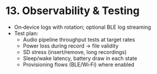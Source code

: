 # 13. Observability & Testing

- On‑device logs with rotation; optional BLE log streaming
- Test plan:
  - Audio pipeline throughput tests at target rates
  - Power loss during record → file validity
  - SD stress (insert/remove, long recordings)
  - Sleep/wake latency, battery draw in each state
  - Provisioning flows (BLE/Wi‑Fi) where enabled
